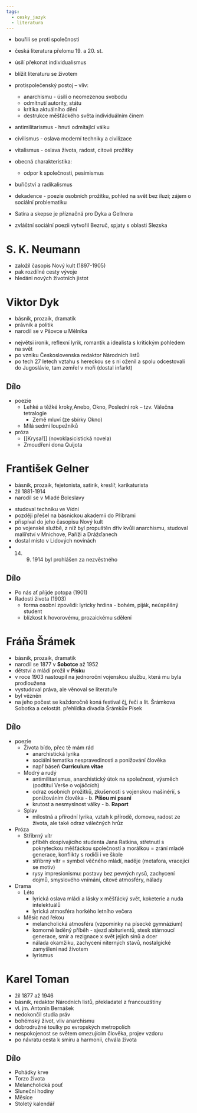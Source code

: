 ```yaml
---
tags:
  - cesky_jazyk
  - literatura
---
```

* bouřili se proti společnosti
* česká literatura přelomu 19. a 20. st.
* úsilí překonat individualismus
* blížit literaturu se životem

* protispolečenský postoj – vliv:
	* anarchismu - úsilí o neomezenou svobodu
	* odmítnutí autority, státu
	* kritika aktuálního dění
	* destrukce měšťáckého světa individuálním činem
* antimilitarismus - hnuti odmítající válku 
* civilismus - oslava moderní techniky a civilizace
* vitalismus - oslava života, radost, citové prožitky

* obecná charakteristika:
	* odpor k společnosti, pesimismus
- buřičství a radikalismus
* dekadence - poezie osobních prožitku, pohled na svět bez iluzi; zájem o sociální problematiku

* Satira a skepse je příznačná pro Dyka a Gellnera
* zvláštní sociální poezii vytvořil Bezruč, spjaty s oblasti Slezska
# S. K. Neumann
* založil časopis Nový kult (1897-1905)
* pak rozdílné cesty vývoje
* hledáni nových životních jistot

# Viktor Dyk
* básník, prozaik, dramatik
* právník a politik
* narodil se v Pšovce u Mělníka
- největsi ironik, reflexní lyrik, romantik a idealista s kritickým pohledem na svět
- po vzniku Československa redaktor Národnich listů
- po tech 27 letech vztahu s hereckou se s ni oženil a spolu odcestovali do Jugoslávie, tam zemřel v moři (dostal infarkt)
## Dílo
* poezie
	* Lehké a těžké kroky,Anebo, Okno, Poslední rok – tzv. Válečna tetralogie   
		* Země mluví (ze sbírky Okno)
	* Milá sedmi loupežníků
* próza
	* [[Krysař]] (novoklasicistická novela)
	* Zmoudření dona Quijota
# František Gelner
* básník, prozaik, fejetonista, satirik, kreslíř, karikaturista
* žil 1881-1914  
* narodil se v Mladé Boleslavy
- studoval techniku ve Vídni
- později přešel na básnickou akademii do Příbrami
- přispíval do jeho časopisu Nový kult
- po vojenské službě, z níž byl propuštěn dřív kvůli anarchismu, studoval malířství v Mnichove, Paříži a Drážďanech
- dostal místo v Lidových novinách
- 14. 9. 1914 byl prohlášen za nezvěstného

## Dílo
* Po nás ať příjde potopa (1901) 
* Radosti života (1903)
	* forma osobní zpovědi: lyricky hrdina - bohém, piják, neúspěšný student
	* blízkost k hovorovému, prozaickému sdělení
# Fráňa Šrámek
* básník, prozaik, dramatik
* narodil se 1877 v **Sobotce** až 1952
* dětství a mládí prožil v **Písku**
* v roce 1903 nastoupil na jednoroční vojenskou službu, která mu byla prodloužena
* vystudoval práva, ale věnoval se literatuře
* byl vězněn
* na jeho počest se každoročně koná festival čj, řeči a lit. Šrámkova Sobotka a celostát. přehlídka divadla Šrámkův Písek
## Dílo
* poezie
	* Života bído, přec tě mám rád
		* anarchistická lyrika
		* sociální tematika nespravedlnosti a ponižování člověka
		* např báseň **Curriculum vitae**
	* Modrý a rudý
		* antimilitarismus, anarchistický útok na společnost, výsměch (podtitul Verše o vojáčcích)
		* odraz osobních prožitků, zkušenosti s vojenskou mašinérií, s ponižováním člověka - b. **Píšou mi psaní**
		* krutost a nesmyslnost války - b. **Raport**
	* Splav
		* milostná a přírodní lyrika, vztah k přírodě, domovu, radost ze života, ale také odraz válečných hrůz
* Próza
	* Stříbrný vítr
		* příběh dospívajícího studenta Jana Ratkina, střetnutí s pokryteckou měšťáckou společností a morálkou = zrání mladé generace, konflikty s rodiči i ve škole
		* stříbrný vítr = symbol věčného mládí, naděje (metafora, vracející se motiv)
		* rysy impresionismu: postavy bez pevných rysů, zachycení dojmů, smyslového vnímání, citové atmosféry, nálady
* Drama
	* Léto
		* lyrická oslava mládí a lásky x měšťácký svět, koketerie a nuda intelektuálů
		* lyrická atmosféra horkého letního večera
	* Měsíc nad řekou
		* melancholická atmosféra (vzpomínky na písecké gymnázium)
		* komorně laděný příběh - sjezd abiturientů, stesk stárnoucí generace, smír a rezignace x svět jejich sinů a dcer
		* nálada okamžiku, zachycení niterných stavů, nostalgické zamyšlení nad životem
		* lyrismus
# Karel Toman
  * žil 1877 až 1946
  * básník, redaktor Národních listů, překladatel z francouzštiny
  * vl. jm. Antonín Bernášek
  * nedokončil studia práv
  * bohémský život, vliv anarchismu
  * dobrodružné toulky po evropských metropolích
  * nespokojenost se světem omezujícím člověka, projev vzdoru
  * po návratu cesta k smíru a harmonii, chvála života
## Dílo
* Pohádky krve
* Torzo života
* Melancholická pouť
* Sluneční hodiny
* Měsíce
* Stoletý kalendář